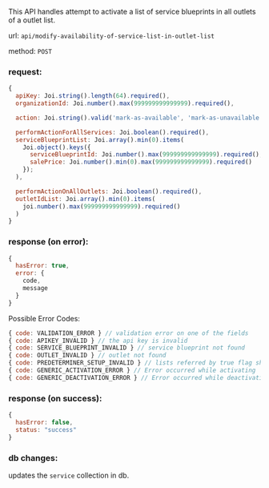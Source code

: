 This API handles attempt to activate a list of service blueprints in all outlets of a outlet list.

url: `api/modify-availability-of-service-list-in-outlet-list`

method: `POST`

### request: 
```js
{
  apiKey: Joi.string().length(64).required(),
  organizationId: Joi.number().max(999999999999999).required(),

  action: Joi.string().valid('mark-as-available', 'mark-as-unavailable').required(),

  performActionForAllServices: Joi.boolean().required(),
  serviceBlueprintList: Joi.array().min(0).items(
    Joi.object().keys({
      serviceBlueprintId: Joi.number().max(999999999999999).required(),
      salePrice: Joi.number().min(0).max(999999999999999).required()
    });
  ),

  performActionOnAllOutlets: Joi.boolean().required(),
  outletIdList: Joi.array().min(0).items(
    joi.number().max(999999999999999).required()
  )
}
```

### response (on error):
```js
{
  hasError: true,
  error: {
    code,
    message
  }
}
```

Possible Error Codes:
```js
{ code: VALIDATION_ERROR } // validation error on one of the fields
{ code: APIKEY_INVALID } // the api key is invalid
{ code: SERVICE_BLUEPRINT_INVALID } // service blueprint not found
{ code: OUTLET_INVALID } // outlet not found
{ code: PREDETERMINER_SETUP_INVALID } // lists referred by true flag should be empty
{ code: GENERIC_ACTIVATION_ERROR } // Error occurred while activating
{ code: GENERIC_DEACTIVATION_ERROR } // Error occurred while deactivating
```

### response (on success):
```js
{
  hasError: false,
  status: "success"
}
```

### db changes:
updates the `service` collection in db.